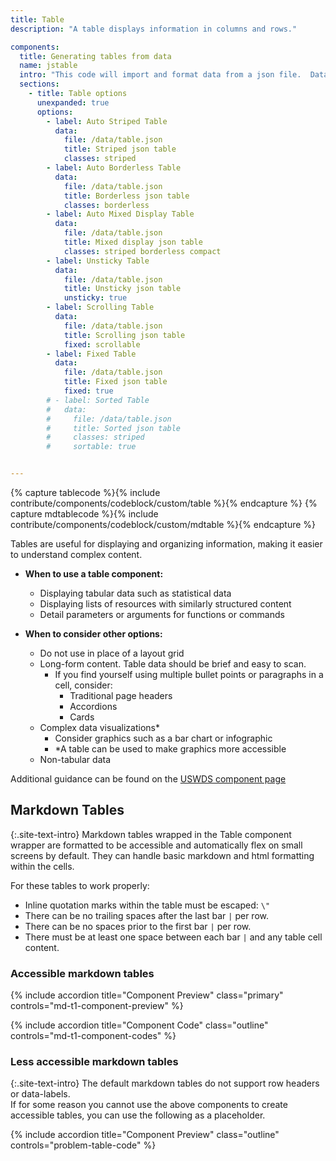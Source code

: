 ```yaml
---
title: Table
description: "A table displays information in columns and rows."

components:
  title: Generating tables from data
  name: jstable
  intro: "This code will import and format data from a json file.  Data loaded this way is rendered for the user on page load, so if you would like to share large datasets consider a download option instead."
  sections: 
    - title: Table options
      unexpanded: true
      options:
        - label: Auto Striped Table
          data:
            file: /data/table.json
            title: Striped json table
            classes: striped
        - label: Auto Borderless Table
          data:
            file: /data/table.json
            title: Borderless json table
            classes: borderless
        - label: Auto Mixed Display Table
          data:
            file: /data/table.json
            title: Mixed display json table
            classes: striped borderless compact
        - label: Unsticky Table
          data:
            file: /data/table.json
            title: Unsticky json table
            unsticky: true
        - label: Scrolling Table
          data:
            file: /data/table.json
            title: Scrolling json table
            fixed: scrollable
        - label: Fixed Table
          data:
            file: /data/table.json
            title: Fixed json table
            fixed: true
        # - label: Sorted Table
        #   data:
        #     file: /data/table.json
        #     title: Sorted json table
        #     classes: striped
        #     sortable: true


---
```


{% capture tablecode %}{% include contribute/components/codeblock/custom/table %}{% endcapture %}
{% capture mdtablecode %}{% include contribute/components/codeblock/custom/mdtable %}{% endcapture %}

Tables are useful for displaying and organizing information, making it easier to understand complex content.

*  **When to use a table component:**
    *  Displaying tabular data such as statistical data
    *  Displaying lists of resources with similarly structured content
    *  Detail parameters or arguments for functions or commands

*  **When to consider other options:**
    *  Do not use in place of a layout grid
    *  Long-form content.  Table data should be brief and easy to scan.
        *  If you find yourself using multiple bullet points or paragraphs in a cell, consider:
            *  Traditional page headers
            *  Accordions
            *  Cards
    *  Complex data visualizations*
        *  Consider graphics such as a bar chart or infographic
        *  *A table can be used to make graphics more accessible
    *  Non-tabular data

Additional guidance can be found on the [USWDS component page](https://designsystem.digital.gov/components/table/)

## Markdown Tables

{:.site-text-intro}
Markdown tables wrapped in the Table component wrapper are formatted to be accessible and automatically flex on small screens by default. They can handle basic markdown and html formatting within the cells.  

For these tables to work properly:
* Inline quotation marks within the table must be escaped: `\"`
* There can be no trailing spaces after the last bar `|` per row.
* There can be no spaces prior to the first bar `|` per row.
* There must be at least one space between each bar `|` and any table cell content.

### Accessible markdown tables

<div class="usa-accordion " >

{% include accordion title="Component Preview" class="primary" controls="md-t1-component-preview" %}
<div id="md-t1-component-preview" class="accordion_content usa-prose"  markdown='1' hidden>

<ul class="usa-content-list">
<li markdown='1'>

#### Basic Table

Basic tables using this component are automatically sticky.  They also flex on resize.

{% include table caption="Basic table" content=mdtablecode %}

</li>
<li markdown='1'>

#### Nonsticky Table

You can make a table nonsticky by adding `nonsticky=true`

{% include table caption="Nonsticky table" nonsticky=true content=mdtablecode %}

</li>
<li markdown='1'>

#### Table classes

You can add table classes to make your table striped, compact, borderless, or any combination.

{% include table caption="Table with classes included" classes="striped compact borderless" content=mdtablecode %}

</li>
<li markdown='1'>

#### Fixed Table

You can make a table fixed by adding `fixed=true`, but be aware that this may make your table inaccessible on small screens. 
To address this, you can add `fixed="scrollable"` to make the table scrollable.

{% include table caption="Fixed table with scroll" fixed="scrollable" content=mdtablecode %}

</li>
<li markdown='1'>

#### Sortable table

Make your table sortable with `sortable=true`.

{% include table caption="Sortable table" sortable=true content=mdtablecode %}

</li>
<li markdown='1'>

#### Grouped row headers

You can group row headers in your table by adding `grouped=true` to the component and `!rowspan<#>` to the table cell, where `<#>` equals the numbers of rows you want your row header to span.

This formatting does not work with flexible or sortable tables.

{% include table caption="Table with grouped row headers" grouped=true content="| Attribute | Example | Behavior |
| -- | -- | -- |
| Default           | Default component              | Default flex table with sticky headers. |
| unsticky          | `unsticky=true`                | Default table without sticky headers. |
| classes !rowspan4 | `classes='striped'`            | Striped table |
|                   | `classes='borderless'`         | Borderless table |
|                   | `classes='compact'`            | Compact table    |
|                   | `classes='borderless compact'` | Classes separated by spaces will both apply |
| fixed !rowspan2   | `fixed=true`                   | Table does not flex. |
|                   | `fixed='scrollable'`           | Fixed table scrolls. |
| sortable          | `sortable=true`                | Sortable Table |
| grouped !rowspan2 | `grouped=true`                 | Allows for merged Row Headers |
|                   | `!rowspan<#>`                  | Indicates span of the group when applied to the first cell of a row |" %}


</li>
<li markdown='1'>

#### No row labels

Row headers are an accessibility component and give the reader more context.  Before removing the row headers, consider your table arrangement.

{% include table caption="No row labels" no-row-labels=true content=mdtablecode %}


</li>
</ul>

</div>
{% include accordion title="Component Code" class="outline" controls="md-t1-component-codes" %}
<div id="md-t1-component-codes" class="accordion_content" markdown='1' hidden>

<ul class="usa-content-list">
<li markdown='1'>

#### Basic Table

```
{% raw %}{%{% endraw %} include table caption="Basic table" content="{{ mdtablecode }}" {% raw %}%}{% endraw %}
```

</li>
<li markdown='1'>

#### Nonsticky Table

```
{% raw %}{%{% endraw %} include table caption="Nonsticky table" nonsticky=true content="{{ mdtablecode }}" {% raw %}%}{% endraw %}
```

</li>
<li markdown='1'>

#### Table classes

```
{% raw %}{%{% endraw %} include table caption="Table with classes included" classes="striped compact borderless" content="{{ mdtablecode }}" {% raw %}%}{% endraw %}
```

</li>
<li markdown='1'>

#### Fixed Table

```
{% raw %}{%{% endraw %} include table caption="Fixed table with scroll" classes="scrollable" fixed=true content="{{ mdtablecode }}" {% raw %}%}{% endraw %}
```

</li>
<li markdown='1'>

#### Sortable table

```
{% raw %}{%{% endraw %} include table caption="Sortable table" sortable=true content="{{ mdtablecode }}" {% raw %}%}{% endraw %}
```

</li>
<li markdown='1'>

#### Grouped row headers

```
{% raw %}{%{% endraw %} include table caption="Table with grouped row headers" grouped=true content="| Attribute | Example | Behavior |
| Default          | Default component                                    | Default flex table with sticky headers. |
| unsticky         | `unsticky=true`                                      | Default table without sticky headers. |
| classes!rowspan5 | `classes='striped'`                                  | Striped table |
|                  | `classes='borderless'`                               | Borderless table |
|                  | `classes='compact'`                                  | Compact table    |
|                  | `classes='scrollable'`                               | Scrollable table - best used in tandem with `fixed=true` |
|                  | `classes='borderless compact'`                       | Classes separated by spaces will both apply |
| fixed            | `fixed=true` (and `classes='scrollable'` if desired) | Table does not flex. |
| sortable         | `sortable=true`                                      | Sortable Table |
| grouped!rowspan2 | `grouped=true`                                       | Allows for merged Row Headers |
|                  | `!rowspan<#>`                                        | Indicates span of the group when applied to the first cell of a row |" {% raw %}%}{% endraw %}
```


</li>
<li markdown='1'>

#### No row labels

```
{% raw %}{%{% endraw %} include table caption="No row labels" no-row-labels=true content="{{ mdtablecode }}" {% raw %}%}{% endraw %}
```

</li>
</ul>

</div>
</div>




### Less accessible markdown tables

{:.site-text-intro}
The default markdown tables do not support row headers or data-labels.  
If for some reason you cannot use the above components to create accessible tables, you can use the following as a placeholder.  

<div class="usa-accordion " >

{% include accordion title="Component Preview" class="outline" controls="problem-table-code" %}
<div id="problem-table-code" class="accordion_content usa-prose"  markdown='1' hidden>

<ul class="usa-content-list">
<li markdown='1'>

#### Basic Table

```
{{ tablecode }}
```

</li>
<li markdown='1'>

#### Striped Table

```
<div class='striped sticky' markdown='1'>

{{ tablecode }}

</div>
```

</li>
<li markdown='1'>

#### Borderless Table

```
<div class='borderless' markdown='1'>  

{{ tablecode }}

</div>
```

</li>
<li markdown='1'>

#### Compact Table

```
<div class='striped compact' markdown='1'> 

{{ tablecode }}

</div>
```

</li>
</ul>

</div>

</div>


